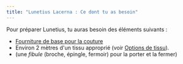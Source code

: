 ```yaml
---
title: "Lunetius Lacerna : Ce dont tu as besoin"
---
```


Pour préparer Lunetius, tu auras besoin des éléments suivants :

- [Fourniture de base pour la couture](/docs/sewing/basic-sewing-supplies)
- Environ 2 mètres d'un tissu approprié (voir [Options de tissu](/docs/designs/lunetius/fabric)).
- (une _fibule_ (broche, épingle, fermoir) pour la porter et la fermer)
